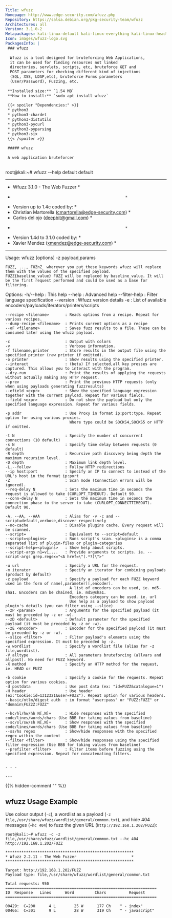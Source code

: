 ```yaml
---
Title: wfuzz
Homepage: http://www.edge-security.com/wfuzz.php
Repository: https://salsa.debian.org/pkg-security-team/wfuzz
Architectures: all
Version: 3.1.0-2
Metapackages: kali-linux-default kali-linux-everything kali-linux-headless kali-linux-large kali-tools-fuzzing kali-tools-web 
Icon: images/wfuzz-logo.svg
PackagesInfo: |
 ### wfuzz
 
  Wfuzz is a tool designed for bruteforcing Web Applications,
  it can be used for finding resources not linked
  directories, servlets, scripts, etc, bruteforce GET and
  POST parameters for checking different kind of injections
  (SQL, XSS, LDAP,etc), bruteforce Forms parameters
  (User/Password), Fuzzing, etc.
 
 **Installed size:** `1.54 MB`  
 **How to install:** `sudo apt install wfuzz`  
 
 {{< spoiler "Dependencies:" >}}
 * python3
 * python3-chardet
 * python3-distutils
 * python3-pycurl
 * python3-pyparsing
 * python3-six
 {{< /spoiler >}}
 
 ##### wfuzz
 
 A web application bruteforcer
 
 ```
 root@kali:~# wfuzz --help
 default
 default
 ********************************************************
 * Wfuzz 3.1.0 - The Web Fuzzer                         *
 *                                                      *
 * Version up to 1.4c coded by:                         *
 * Christian Martorella (cmartorella@edge-security.com) *
 * Carlos del ojo (deepbit@gmail.com)                   *
 *                                                      *
 * Version 1.4d to 3.1.0 coded by:                      *
 * Xavier Mendez (xmendez@edge-security.com)            *
 ********************************************************
 
 Usage:	wfuzz [options] -z payload,params <url>
 
 	FUZZ, ..., FUZnZ  wherever you put these keywords wfuzz will replace them with the values of the specified payload.
 	FUZZ{baseline_value} FUZZ will be replaced by baseline_value. It will be the first request performed and could be used as a base for filtering.
 
 
 Options:
 	-h/--help                 : This help
 	--help                    : Advanced help
 	--filter-help             : Filter language specification
 	--version                 : Wfuzz version details
 	-e <type>                 : List of available encoders/payloads/iterators/printers/scripts
 	
 	--recipe <filename>       : Reads options from a recipe. Repeat for various recipes.
 	--dump-recipe <filename>  : Prints current options as a recipe
 	--oF <filename>           : Saves fuzz results to a file. These can be consumed later using the wfuzz payload.
 	
 	-c                        : Output with colors
 	-v                        : Verbose information.
 	-f filename,printer       : Store results in the output file using the specified printer (raw printer if omitted).
 	-o printer                : Show results using the specified printer.
 	--interact                : (beta) If selected,all key presses are captured. This allows you to interact with the program.
 	--dry-run                 : Print the results of applying the requests without actually making any HTTP request.
 	--prev                    : Print the previous HTTP requests (only when using payloads generating fuzzresults)
 	--efield <expr>           : Show the specified language expression together with the current payload. Repeat for various fields.
 	--field <expr>            : Do not show the payload but only the specified language expression. Repeat for various fields.
 	
 	-p addr                   : Use Proxy in format ip:port:type. Repeat option for using various proxies.
 	                            Where type could be SOCKS4,SOCKS5 or HTTP if omitted.
 	
 	-t N                      : Specify the number of concurrent connections (10 default)
 	-s N                      : Specify time delay between requests (0 default)
 	-R depth                  : Recursive path discovery being depth the maximum recursion level.
 	-D depth                  : Maximum link depth level.
 	-L,--follow               : Follow HTTP redirections
 	--ip host:port            : Specify an IP to connect to instead of the URL's host in the format ip:port
 	-Z                        : Scan mode (Connection errors will be ignored).
 	--req-delay N             : Sets the maximum time in seconds the request is allowed to take (CURLOPT_TIMEOUT). Default 90.
 	--conn-delay N            : Sets the maximum time in seconds the connection phase to the server to take (CURLOPT_CONNECTTIMEOUT). Default 90.
 	
 	-A, --AA, --AAA           : Alias for -v -c and --script=default,verbose,discover respectively
 	--no-cache                : Disable plugins cache. Every request will be scanned.
 	--script=                 : Equivalent to --script=default
 	--script=<plugins>        : Runs script's scan. <plugins> is a comma separated list of plugin-files or plugin-categories
 	--script-help=<plugins>   : Show help about scripts.
 	--script-args n1=v1,...   : Provide arguments to scripts. ie. --script-args grep.regex="<A href=\"(.*?)\">"
 	
 	-u url                    : Specify a URL for the request.
 	-m iterator               : Specify an iterator for combining payloads (product by default)
 	-z payload                : Specify a payload for each FUZZ keyword used in the form of name[,parameter][,encoder].
 	                            A list of encoders can be used, ie. md5-sha1. Encoders can be chained, ie. md5@sha1.
 	                            Encoders category can be used. ie. url
 	                            Use help as a payload to show payload plugin's details (you can filter using --slice)
 	--zP <params>             : Arguments for the specified payload (it must be preceded by -z or -w).
 	--zD <default>            : Default parameter for the specified payload (it must be preceded by -z or -w).
 	--zE <encoder>            : Encoder for the specified payload (it must be preceded by -z or -w).
 	--slice <filter>          : Filter payload's elements using the specified expression. It must be preceded by -z.
 	-w wordlist               : Specify a wordlist file (alias for -z file,wordlist).
 	-V alltype                : All parameters bruteforcing (allvars and allpost). No need for FUZZ keyword.
 	-X method                 : Specify an HTTP method for the request, ie. HEAD or FUZZ
 	
 	-b cookie                 : Specify a cookie for the requests. Repeat option for various cookies.
 	-d postdata               : Use post data (ex: "id=FUZZ&catalogue=1")
 	-H header                 : Use header (ex:"Cookie:id=1312321&user=FUZZ"). Repeat option for various headers.
 	--basic/ntlm/digest auth  : in format "user:pass" or "FUZZ:FUZZ" or "domain\FUZ2Z:FUZZ"
 	
 	--hc/hl/hw/hh N[,N]+      : Hide responses with the specified code/lines/words/chars (Use BBB for taking values from baseline)
 	--sc/sl/sw/sh N[,N]+      : Show responses with the specified code/lines/words/chars (Use BBB for taking values from baseline)
 	--ss/hs regex             : Show/hide responses with the specified regex within the content
 	--filter <filter>         : Show/hide responses using the specified filter expression (Use BBB for taking values from baseline)
 	--prefilter <filter>      : Filter items before fuzzing using the specified expression. Repeat for concatenating filters.
 
 ```
 
 - - -
 
---
```

{{% hidden-comment "<!--Do not edit anything above this line-->" %}}

## wfuzz Usage Example

Use colour output (`-c`), a wordlist as a payload (`-z file,/usr/share/wfuzz/wordlist/general/common.txt`), and hide 404 messages (`–hc 404`) to fuzz the given URL (`http://192.168.1.202/FUZZ`):

```
root@kali:~# wfuzz -c -z file,/usr/share/wfuzz/wordlist/general/common.txt --hc 404 http://192.168.1.202/FUZZ

********************************************************
* Wfuzz 2.2.11 - The Web Fuzzer                        *
********************************************************

Target: http://192.168.1.202/FUZZ
Payload type: file,/usr/share/wfuzz/wordlist/general/common.txt

Total requests: 950
==================================================================
ID  Response   Lines      Word         Chars          Request
==================================================================

00429:  C=200      4 L        25 W      177 Ch    " - index"
00466:  C=301      9 L        28 W      319 Ch    " - javascript"
```
